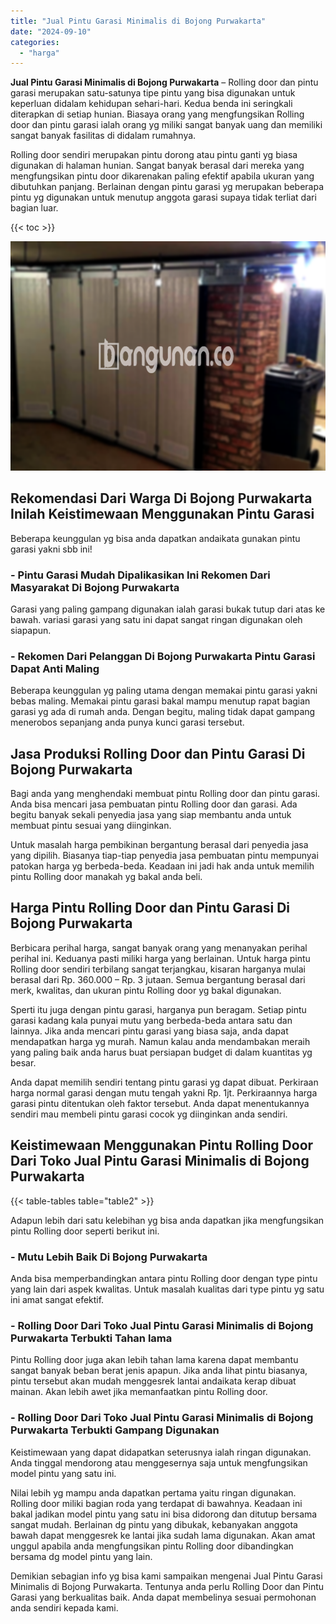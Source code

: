 ```yaml
---
title: "Jual Pintu Garasi Minimalis di Bojong Purwakarta"
date: "2024-09-10"
categories: 
  - "harga"
---
```


**Jual Pintu Garasi Minimalis di Bojong Purwakarta** – Rolling door dan pintu garasi merupakan satu-satunya tipe pintu yang bisa digunakan untuk keperluan didalam kehidupan sehari-hari. Kedua benda ini seringkali diterapkan di setiap hunian. Biasaya orang yang mengfungsikan Rolling door dan pintu garasi ialah orang yg miliki sangat banyak uang dan memiliki sangat banyak fasilitas di didalam rumahnya.

Rolling door sendiri merupakan pintu dorong atau pintu ganti yg biasa digunakan di halaman hunian. Sangat banyak berasal dari mereka yang mengfungsikan pintu door dikarenakan paling efektif apabila ukuran yang dibutuhkan panjang. Berlainan dengan pintu garasi yg merupakan beberapa pintu yg digunakan untuk menutup anggota garasi supaya tidak terliat dari bagian luar.

{{< toc >}}

![Jual Pintu Garasi Minimalis di Bojong Purwakarta](/images/pintu-garasi-35.png)

## Rekomendasi Dari Warga Di Bojong Purwakarta Inilah Keistimewaan Menggunakan Pintu Garasi

Beberapa keunggulan yg bisa anda dapatkan andaikata gunakan pintu garasi yakni sbb ini!

### \- Pintu Garasi Mudah Dipalikasikan Ini Rekomen Dari Masyarakat Di Bojong Purwakarta

Garasi yang paling gampang digunakan ialah garasi bukak tutup dari atas ke bawah. variasi garasi yang satu ini dapat sangat ringan digunakan oleh siapapun.

### \- Rekomen Dari Pelanggan Di Bojong Purwakarta Pintu Garasi Dapat Anti Maling

Beberapa keunggulan yg paling utama dengan memakai pintu garasi yakni bebas maling. Memakai pintu garasi bakal mampu menutup rapat bagian garasi yg ada di rumah anda. Dengan begitu, maling tidak dapat gampang menerobos sepanjang anda punya kunci garasi tersebut.

## Jasa Produksi Rolling Door dan Pintu Garasi Di Bojong Purwakarta

Bagi anda yang menghendaki membuat pintu Rolling door dan pintu garasi. Anda bisa mencari jasa pembuatan pintu Rolling door dan garasi. Ada begitu banyak sekali penyedia jasa yang siap membantu anda untuk membuat pintu sesuai yang diinginkan.

Untuk masalah harga pembikinan bergantung berasal dari penyedia jasa yang dipilih. Biasanya tiap-tiap penyedia jasa pembuatan pintu mempunyai patokan harga yg berbeda-beda. Keadaan ini jadi hak anda untuk memilih pintu Rolling door manakah yg bakal anda beli.

## Harga Pintu Rolling Door dan Pintu Garasi Di Bojong Purwakarta

Berbicara perihal harga, sangat banyak orang yang menanyakan perihal perihal ini. Keduanya pasti miliki harga yang berlainan. Untuk harga pintu Rolling door sendiri terbilang sangat terjangkau, kisaran harganya mulai berasal dari Rp. 360.000 – Rp. 3 jutaan. Semua bergantung berasal dari merk, kwalitas, dan ukuran pintu Rolling door yg bakal digunakan.

Sperti itu juga dengan pintu garasi, harganya pun beragam. Setiap pintu garasi kadang kala punyai mutu yang berbeda-beda antara satu dan lainnya. Jika anda mencari pintu garasi yang biasa saja, anda dapat mendapatkan harga yg murah. Namun kalau anda mendambakan meraih yang paling baik anda harus buat persiapan budget di dalam kuantitas yg besar.

Anda dapat memilih sendiri tentang pintu garasi yg dapat dibuat. Perkiraan harga normal garasi dengan mutu tengah yakni Rp. 1jt. Perkiraannya harga garasi pintu ditentukan oleh faktor tersebut. Anda dapat menentukannya sendiri mau membeli pintu garasi cocok yg diinginkan anda sendiri.

## Keistimewaan Menggunakan Pintu Rolling Door Dari Toko Jual Pintu Garasi Minimalis di Bojong Purwakarta

{{< table-tables table="table2" >}}

Adapun lebih dari satu kelebihan yg bisa anda dapatkan jika mengfungsikan pintu Rolling door seperti berikut ini.

### \- Mutu Lebih Baik Di Bojong Purwakarta

Anda bisa memperbandingkan antara pintu Rolling door dengan type pintu yang lain dari aspek kwalitas. Untuk masalah kualitas dari type pintu yg satu ini amat sangat efektif.

### \- Rolling Door Dari Toko Jual Pintu Garasi Minimalis di Bojong Purwakarta Terbukti Tahan lama

Pintu Rolling door juga akan lebih tahan lama karena dapat membantu sangat banyak beban berat jenis apapun. Jika anda lihat pintu biasanya, pintu tersebut akan mudah menggesrek lantai andaikata kerap dibuat mainan. Akan lebih awet jika memanfaatkan pintu Rolling door.

### \- Rolling Door Dari Toko Jual Pintu Garasi Minimalis di Bojong Purwakarta Terbukti Gampang Digunakan

Keistimewaan yang dapat didapatkan seterusnya ialah ringan digunakan. Anda tinggal mendorong atau menggesernya saja untuk mengfungsikan model pintu yang satu ini.

Nilai lebih yg mampu anda dapatkan pertama yaitu ringan digunakan. Rolling door miliki bagian roda yang terdapat di bawahnya. Keadaan ini bakal jadikan model pintu yang satu ini bisa didorong dan ditutup bersama sangat mudah. Berlainan dg pintu yang dibukak, kebanyakan anggota bawah dapat menggesrek ke lantai jika sudah lama digunakan. Akan amat unggul apabila anda mengfungsikan pintu Rolling door dibandingkan bersama dg model pintu yang lain.

Demikian sebagian info yg bisa kami sampaikan mengenai Jual Pintu Garasi Minimalis di Bojong Purwakarta. Tentunya anda perlu Rolling Door dan Pintu Garasi yang berkualitas baik. Anda dapat membelinya sesuai permohonan anda sendiri kepada kami.
